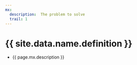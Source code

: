 ```yaml
---
mx:
  description:  The problem to solve
  trail: 1
---
```



# {{ site.data.name.definition }}
- {{ page.mx.description }}



